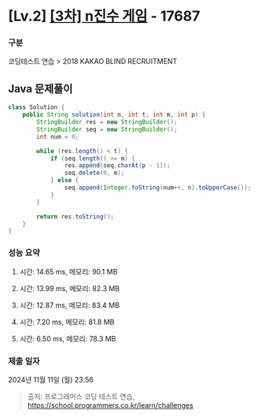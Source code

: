 # [Lv.2] [[3차] n진수 게임](https://school.programmers.co.kr/learn/courses/30/lessons/17687?language=java) - 17687 

### 구분

코딩테스트 연습 > 2018 KAKAO BLIND RECRUITMENT

## Java 문제풀이

```java
class Solution {
    public String solution(int n, int t, int m, int p) {
        StringBuilder res = new StringBuilder();
        StringBuilder seq = new StringBuilder();
        int num = 0;

        while (res.length() < t) {
            if (seq.length() >= m) {
                res.append(seq.charAt(p - 1));
                seq.delete(0, m);
            } else {
                seq.append(Integer.toString(num++, n).toUpperCase());
            }
        }

        return res.toString();
    }
}
```

### 성능 요약

1. 시간: 14.65 ms, 메모리: 90.1 MB

2. 시간: 13.99 ms, 메모리: 82.3 MB
3. 시간: 12.87 ms, 메모리: 83.4 MB
4. 시간: 7.20 ms, 메모리: 81.8 MB
5. 시간: 6.50 ms, 메모리: 78.3 MB

### 제출 일자

2024년 11월 11일 (월) 23:56

> 출처: 프로그래머스 코딩 테스트 연습, https://school.programmers.co.kr/learn/challenges